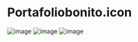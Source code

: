 # Portafoliobonito.icon

![image](https://user-images.githubusercontent.com/110105324/206760915-d3f5ad30-a3ef-4e8c-8100-f63b882caac6.png)
![image](https://user-images.githubusercontent.com/110105324/206760936-772b2c0c-9e41-4cd1-92df-b6b93101d9f7.png)
![image](https://user-images.githubusercontent.com/110105324/206760987-f1d2256f-82cf-44fa-9250-47199faa19d3.png)
